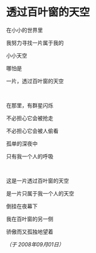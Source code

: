 # 透过百叶窗的天空

在小小的世界里

我努力寻找一片属于我的

小小天空

哪怕是

一片，透过百叶窗的天空

<br />

在那里，有群星闪烁

不必担心它会被抢走

不必担心它会被人偷看

孤单的深夜中

只有我一个人的呼吸

<br />

这是一片透过百叶窗的天空

是一片只属于我一个人的天空

倒挂在夜幕下

我在百叶窗的另一侧

骄傲而又孤独地望着

*（于 2008年09月01日）*
